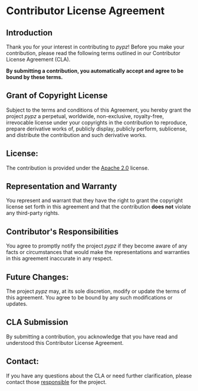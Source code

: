 # Contributor License Agreement

## Introduction

Thank you for your interest in contributing to *pypz*! 
Before you make your contribution, please read the following terms 
outlined in our Contributor License Agreement (CLA). 

**By submitting a contribution, you automatically accept and agree 
to be bound by these terms.**

## Grant of Copyright License

Subject to the terms and conditions of this Agreement, you hereby 
grant the project *pypz* a perpetual, worldwide, non-exclusive, royalty-free, 
irrevocable license under your copyrights in the contribution to 
reproduce, prepare derivative works of, publicly display, 
publicly perform, sublicense, and distribute the contribution 
and such derivative works.

## License:

The contribution is provided under the 
[Apache 2.0](http://www.apache.org/licenses/LICENSE-2.0) license.

## Representation and Warranty

You represent and warrant that they have the right to grant the copyright 
license set forth in this agreement and that the contribution **does not** 
violate any third-party rights.

## Contributor's Responsibilities

You agree to promptly notify the project *pypz* if they become aware 
of any facts or circumstances that would make the representations and 
warranties in this agreement inaccurate in any respect.

## Future Changes:

The project *pypz* may, at its sole discretion, modify or update the 
terms of this agreement. You agree to be bound by any such modifications 
or updates.

## CLA Submission

By submitting a contribution, you acknowledge that you have read and 
understood this Contributor License Agreement.

## Contact:

If you have any questions about the CLA or need further clarification, 
please contact those [responsible](https://groups.google.com/g/pypz/about) 
for the project.
